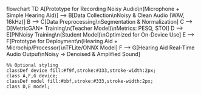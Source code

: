 flowchart TD
    A[Prototype for Recording Noisy Audio\n(Microphone + Simple Hearing Aid)] --> B[Data Collection\nNoisy & Clean Audio (WAV, 16kHz)]
    B --> C[Data Preprocessing\nSegmentation & Normalization]
    C --> D[MetricGAN+ Training\n(Teacher Model)\nMetrics: PESQ, STOI]
    D --> E[PNNoisy Training\n(Student Model)\nOptimized for On-Device Use]
    E --> F[Prototype for Deployment\n(Hearing Aid + Microchip/Processor)\nTFLite/ONNX Model]
    F --> G[Hearing Aid Real-Time Audio Output\nNoisy → Denoised & Amplified Sound]

    %% Optional styling
    classDef device fill:#f9f,stroke:#333,stroke-width:2px;
    class A,F,G device;
    classDef model fill:#bbf,stroke:#333,stroke-width:2px;
    class D,E model;
